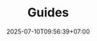 ---
weight: 200
title: "Guides"
description: "How to get the most out of the Vinaya Notebook."
icon: "menu_book"
date: "2025-07-10T09:56:39+07:00"
toc: true
---